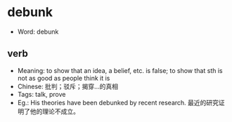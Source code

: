 # debunk

- Word: debunk

## verb

- Meaning: to show that an idea, a belief, etc. is false; to show that sth is not as good as people think it is
- Chinese: 批判；驳斥；揭穿…的真相
- Tags: talk, prove
- Eg.: His theories have been debunked by recent research. 最近的研究证明了他的理论不成立。

